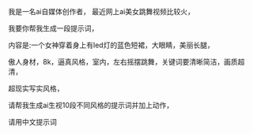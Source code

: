 我是一名ai自媒体创作者，
最近网上ai美女跳舞视频比较火，

我要你帮我生成一段提示词，

内容是:一个女神穿着身上有led灯的蓝色短裙，大眼睛，美丽长腿，

傲人身材，8k，逼真风格，室内，左右摇摆跳舞，关键词要清晰简洁，画质超清，

超现实写实风格，

请帮我生成ai生视10段不同风格的提示词并加上动作，


请用中文提示词
